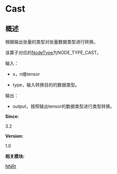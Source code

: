 # Cast


## 概述

根据输出张量的类型对张量数据类型进行转换。

该算子对应的[NodeType](_n_n_rt.md#nodetype)为NODE_TYPE_CAST。

输入：

- x，n维tensor

- type，输入转换目的的数据类型。

输出：

- output，按照输出tensor的数据类型进行类型转换。

**Since:**

3.2

**Version:**

1.0

**相关模块:**

[NNRt](_n_n_rt.md)
